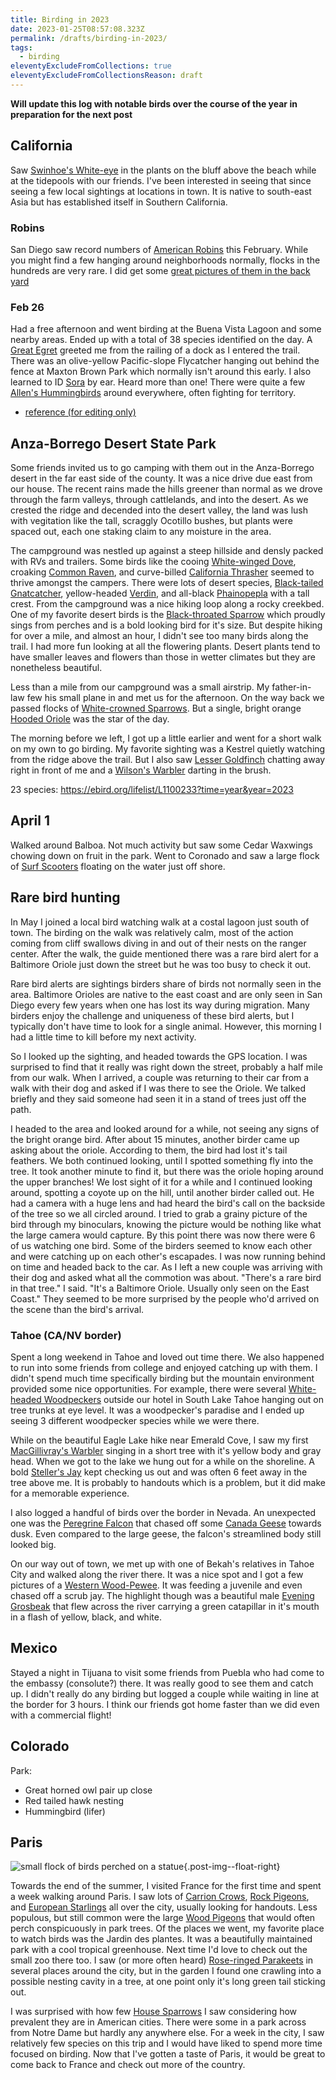 ```yaml
---
title: Birding in 2023
date: 2023-01-25T08:57:08.323Z
permalink: /drafts/birding-in-2023/
tags:
  - birding
eleventyExcludeFromCollections: true
eleventyExcludeFromCollectionsReason: draft
---
```


**Will update this log with notable birds over the course of the year in preparation for the next post**

## California

Saw [Swinhoe's White-eye](https://ebird.org/species/swiwhe1/) in the plants on the bluff above the beach while at the tidepools with our friends. I've been interested in seeing that since seeing a few local sightings at locations in town. It is native to south-east Asia but has established itself in Southern California.

### Robins

San Diego saw record numbers of [American Robins](https://ebird.org/species/amerob) this February. While you might find a few hanging around neighborhoods normally, flocks in the hundreds are very rare. I did get some [great pictures of them in the back yard](/posts/2023/02/18/robin/)

### Feb 26

Had a free afternoon and went birding at the Buena Vista Lagoon and some nearby areas. Ended up with a total of 38 species identified on the day. A [Great Egret](https://ebird.org/species/greegr/) greeted me from the railing of a dock as I entered the trail. There was an olive-yellow Pacific-slope Flycatcher hanging out behind the fence at Maxton Brown Park which normally isn't around this early. I also learned to ID [Sora](https://ebird.org/species/sora/) by ear. Heard more than one! There were quite a few [Allen's Hummingbirds](https://ebird.org/species/allhum/) around everywhere, often fighting for territory.

* [reference (for editing only)](https://ebird.org/lifelist?year=2023&time=day&m=2&d=26)

## Anza-Borrego Desert State Park

Some friends invited us to go camping with them out in the Anza-Borrego desert in the far east side of the county.
It was a nice drive due east from our house.
The recent rains made the hills greener than normal as we drove through the farm valleys, through cattlelands, and into the desert.
As we crested the ridge and decended into the desert valley, the land was lush with vegitation like the tall, scraggly Ocotillo bushes, but plants were spaced out, each one staking claim to any moisture in the area.

The campground was nestled up against a steep hillside and densly packed with RVs and trailers.
Some birds like the cooing [White-winged Dove](https://ebird.org/species/whwdov), croaking [Common Raven](https://ebird.org/species/comrav), and curve-billed [California Thrasher](https://ebird.org/species/calthr) seemed to thrive amongst the campers.
There were lots of desert species, [Black-tailed Gnatcatcher](https://ebird.org/species/bktgna), yellow-headed [Verdin](https://ebird.org/species/verdin), and all-black [Phainopepla](https://ebird.org/species/phaino) with a tall crest.
From the campground was a nice hiking loop along a rocky creekbed. One of my favorite desert birds is the [Black-throated Sparrow](https://ebird.org/species/bktspa) which proudly sings from perches and is a bold looking bird for it's size.
But despite hiking for over a mile, and almost an hour, I didn't see too many birds along the trail.
I had more fun looking at all the flowering plants.
Desert plants tend to have smaller leaves and flowers than those in wetter climates but they are nonetheless beautiful.

Less than a mile from our campground was a small airstrip. My father-in-law few his small plane in and met us for the afternoon. On the way back we passed flocks of [White-crowned Sparrows](https://ebird.org/species/whcspa). But a single, bright orange [Hooded Oriole](https://ebird.org/species/hooori) was the star of the day.

The morning before we left, I got up a little earlier and went for a short walk on my own to go birding.
My favorite sighting was a Kestrel quietly watching from the ridge above the trail.
But I also saw [Lesser Goldfinch](https://ebird.org/species/lesgol) chatting away right in front of me and a [Wilson's Warbler](https://ebird.org/species/wlswar) darting in the brush.

23 species: <https://ebird.org/lifelist/L1100233?time=year&year=2023>

## April 1

Walked around Balboa.
Not much activity but saw some Cedar Waxwings chowing down on fruit in the park.
Went to Coronado and saw a large flock of [Surf Scooters](https://ebird.org/species/sursco) floating on the water just off shore.

## Rare bird hunting

In May I joined a local bird watching walk at a costal lagoon just south of town.
The birding on the walk was relatively calm, most of the action coming from cliff swallows diving in and out of their nests on the ranger center.
After the walk, the guide mentioned there was a rare bird alert for a Baltimore Oriole just down the street but he was too busy to check it out.

Rare bird alerts are sightings birders share of birds not normally seen in the area.
Baltimore Orioles are native to the east coast and are only seen in San Diego every few years when one has lost its way during migration.
Many birders enjoy the challenge and uniqueness of these bird alerts, but I typically don't have time to look for a single animal.
However, this morning I had a little time to kill before my next activity.

So I looked up the sighting, and headed towards the GPS location.
I was surprised to find that it really was right down the street, probably a half mile from our walk.
When I arrived, a couple was returning to their car from a walk with their dog and asked if I was there to see the Oriole.
We talked briefly and they said someone had seen it in a stand of trees just off the path.

I headed to the area and looked around for a while, not seeing any signs of the bright orange bird.
After about 15 minutes, another birder came up asking about the oriole.
According to them, the bird had lost it's tail feathers.
We both continued looking, until I spotted something fly into the tree.
It took another minute to find it, but there was the oriole hoping around the upper branches!
We lost sight of it for a while and I continued looking around, spotting a coyote up on the hill, until another birder called out.
He had a camera with a huge lens and had heard the bird's call on the backside of the tree so we all circled around.
I tried to grab a grainy picture of the bird through my binoculars, knowing the picture would be nothing like what the large camera would capture.
By this point there was now there were 6 of us watching one bird.
Some of the birders seemed to know each other and were catching up on each other's escapades.
I was now running behind on time and headed back to the car.
As I left a new couple was arriving with their dog and asked what all the commotion was about.
"There's a rare bird in that tree." I said.
"It's a Baltimore Oriole. Usually only seen on the East Coast."
They seemed to be more surprised by the people who'd arrived on the scene than the bird's arrival.

### Tahoe (CA/NV border)

Spent a long weekend in Tahoe and loved out time there.
We also happened to run into some friends from college and enjoyed catching up with them.
I didn't spend much time specifically birding but the mountain environment provided some nice opportunities.
For example, there were several [White-headed Woodpeckers](https://ebird.org/species/whhwoo/) outside our hotel in South Lake Tahoe hanging out on tree trunks at eye level. It was a woodpecker's paradise and I ended up seeing 3 different woodpecker species while we were there.

While on the beautiful Eagle Lake hike near Emerald Cove, I saw my first [MacGillivray's Warbler](https://ebird.org/species/macwar/) singing in a short tree with it's yellow body and gray head.
When we got to the lake we hung out for a while on the shoreline. A bold [Steller's Jay](https://ebird.org/species/stejay/) kept checking us out and was often 6 feet away in the tree above me.
It is probably to handouts which is a problem, but it did make for a memorable experience.

I also logged a handful of birds over the border in Nevada.
An unexpected one was the [Peregrine Falcon](https://ebird.org/species/perfal/) that chased off some [Canada Geese](https://ebird.org/species/cangoo/) towards dusk.
Even compared to the large geese, the falcon's streamlined body still looked big.

On our way out of town, we met up with one of Bekah's relatives in Tahoe City and walked along the river there.
It was a nice spot and I got a few pictures of a [Western Wood-Pewee](https://ebird.org/species/wewpew/).
It was feeding a juvenile and even chased off a scrub jay.
The highlight though was a beautiful male [Evening Grosbeak](https://ebird.org/species/evegro/) that flew across the river carrying a green catapillar in it's mouth in a flash of yellow, black, and white.

## Mexico

Stayed a night in Tijuana to visit some friends from Puebla who had come to the embassy (consolute?) there. It was really good to see them and catch up. I didn't really do any birding but logged a couple while waiting in line at the border for 3 hours. I think our friends got home faster than we did even with a commercial flight!

## Colorado

Park:

* Great horned owl pair up close
* Red tailed hawk nesting
* Hummingbird (lifer)

## Paris

![small flock of birds perched on a statue](TODO "European Starlings enjoying views of the Eiffel Tower"){.post-img--float-right}

Towards the end of the summer, I visited France for the first time and spent a week walking around Paris.
I saw lots of [Carrion Crows](https://ebird.org/species/carcro1/), [Rock Pigeons](https://ebird.org/species/rocpig), and [European Starlings](https://ebird.org/species/eursta) all over the city, usually looking for handouts.
Less populous, but still common were the large [Wood Pigeons](TODO) that would often perch conspicuously in park trees.
Of the places we went, my favorite place to watch birds was the Jardin des plantes.
It was a beautifully maintained park with a cool tropical greenhouse.
Next time I'd love to check out the small zoo there too.
I saw (or more often heard) [Rose-ringed Parakeets](https://ebird.org/species/rorpar) in several places around the city, but in the garden I found one crawling into a possible nesting cavity in a tree, at one point only it's long green tail sticking out.

I was surprised with how few [House Sparrows](https://ebird.org/species/houspa) I saw considering how prevalent they are in American cities.
There were some in a park across from Notre Dame but hardly any anywhere else.
For a week in the city, I saw relatively few species on this trip and I would have liked to spend more time focused on birding.
Now that I've gotten a taste of Paris, it would be great to come back to France and check out more of the country.
